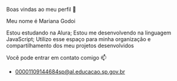 Boas vindas ao meu perfil 💙

Meu nome é Mariana Godoi

Estou estudando na Alura;
Estou me desenvolvendo na linguagem JavaScript;
Utilizo esse espaço para minha organização e compartilhamento dos meu projetos desenvolvidos

Você pode entrar em contato comigo 📫
- 00001109144684sp@al.educacao.sp.gov.br

